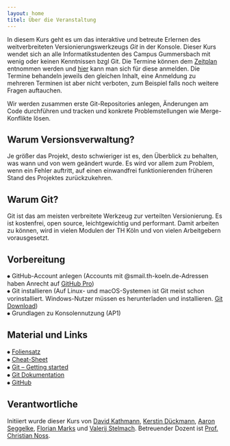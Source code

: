 ```yaml
---
layout: home
titel: Über die Veranstaltung
---
```


In diesem Kurs geht es um das interaktive und betreute Erlernen des weitverbreiteten Versionierungswerkzeugs *Git* in der Konsole.
Dieser Kurs wendet sich an alle Informatikstudenten des Campus Gummersbach mit wenig oder keinen Kenntnissen bzgl Git.
Die Termine können dem [Zeitplan](timetable) entnommen werden und [hier](https://terminplaner4.dfn.de/th-koeln-git-kurs) kann man sich für diese anmelden.
Die Termine behandeln jeweils den gleichen Inhalt, eine Anmeldung zu mehreren Terminen ist aber nicht verboten, zum Beispiel falls noch weitere Fragen auftauchen.

Wir werden zusammen erste Git-Repositories anlegen, Änderungen am Code durchführen und tracken und konkrete Problemstellungen wie Merge-Konflikte lösen.


## Warum Versionsverwaltung?

Je größer das Projekt, desto schwieriger ist es, den Überblick zu behalten, was wann und von wem geändert wurde.
Es wird vor allem zum Problem, wenn ein Fehler auftritt, auf einen einwandfrei funktionierenden früheren Stand des Projektes zurückzukehren.

## Warum Git?

Git ist das am meisten verbreitete Werkzeug zur verteilten Versionierung.
Es ist kostenfrei, open source, leichtgewichtig und performant.
Damit arbeiten zu können, wird in vielen Modulen der TH Köln und von vielen Arbeitgebern vorausgesetzt.

## Vorbereitung

⦁ GitHub-Account anlegen
(Accounts mit @smail.th-koeln.de-Adressen haben Anrecht auf [GitHub Pro](https://education.github.com/pack))<br>
⦁ Git installieren (Auf Linux- und macOS-Systemen ist Git meist schon vorinstalliert.
Windows-Nutzer müssen es herunterladen und installieren.
[Git Download](https://git-scm.com/downloads))<br>
⦁ Grundlagen zu Konsolennutzung (AP1)

## Material und Links

⦁ [Foliensatz](https://github.com/git-kurs/git-kurs/blob/master/git-kurs.pdf)<br>
⦁ [Cheat-Sheet](https://github.com/git-kurs/git-kurs/blob/master/git-kurs-cheatsheet.md)<br>
⦁ [Git – Getting started](https://git-scm.com/book/en/v1/Getting-Started-About-Version-Control)<br>
⦁ [Git Dokumentation](https://git-scm.com/docs)<br>
⦁ [GitHub](https://github.com/)

## Verantwortliche

Initiiert wurde dieser Kurs von [David Kathmann](https://github.com/dkathmann), [Kerstin Dückmann](https://github.com/kdueckmann), [Aaron Seggelke](https://github.com/aaronseg), [Florian Marks](https://github.com/FloMarks) und [Valerij Stelmach](https://github.com/Spacket).
Betreuender Dozent ist [Prof. Christian Noss](https://github.com/cnoss).
